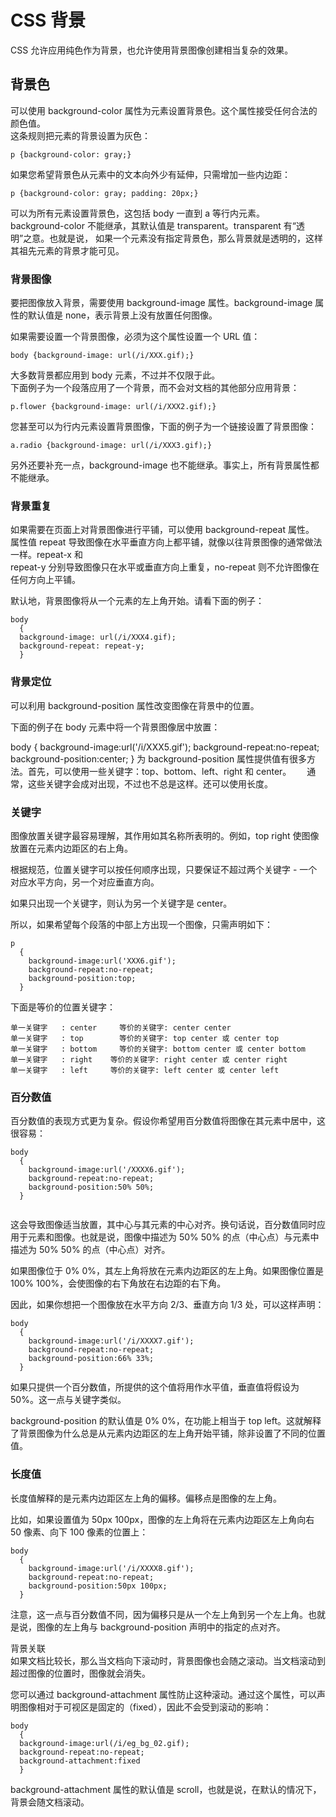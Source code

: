 # CSS 背景  
CSS 允许应用纯色作为背景，也允许使用背景图像创建相当复杂的效果。  

## 背景色
可以使用 background-color 属性为元素设置背景色。这个属性接受任何合法的颜色值。    
这条规则把元素的背景设置为灰色：  

```
p {background-color: gray;}
```

如果您希望背景色从元素中的文本向外少有延伸，只需增加一些内边距：
```
p {background-color: gray; padding: 20px;}
```

可以为所有元素设置背景色，这包括 body 一直到 a 等行内元素。  
background-color 不能继承，其默认值是 transparent。transparent 有“透明”之意。也就是说，
如果一个元素没有指定背景色，那么背景就是透明的，这样其祖先元素的背景才能可见。

### 背景图像
要把图像放入背景，需要使用 background-image 属性。background-image 属性的默认值是 none，表示背景上没有放置任何图像。

如果需要设置一个背景图像，必须为这个属性设置一个 URL 值：

```
body {background-image: url(/i/XXX.gif);}
```

大多数背景都应用到 body 元素，不过并不仅限于此。  
下面例子为一个段落应用了一个背景，而不会对文档的其他部分应用背景：  
```
p.flower {background-image: url(/i/XXX2.gif);}
```

您甚至可以为行内元素设置背景图像，下面的例子为一个链接设置了背景图像：

```
a.radio {background-image: url(/i/XXX3.gif);}
```
 
另外还要补充一点，background-image 也不能继承。事实上，所有背景属性都不能继承。  

### 背景重复  
如果需要在页面上对背景图像进行平铺，可以使用 background-repeat 属性。  
属性值 repeat 导致图像在水平垂直方向上都平铺，就像以往背景图像的通常做法一样。repeat-x 和  
repeat-y 分别导致图像只在水平或垂直方向上重复，no-repeat 则不允许图像在任何方向上平铺。  

默认地，背景图像将从一个元素的左上角开始。请看下面的例子：  
```
body
  { 
  background-image: url(/i/XXX4.gif);
  background-repeat: repeat-y;
  }
```

### 背景定位
可以利用 background-position 属性改变图像在背景中的位置。　　

下面的例子在 body 元素中将一个背景图像居中放置：　　

body
  { 
    background-image:url('/i/XXX5.gif');
    background-repeat:no-repeat;
    background-position:center;
  }
为 background-position 属性提供值有很多方法。首先，可以使用一些关键字：top、bottom、left、right 和 center。　　
通常，这些关键字会成对出现，不过也不总是这样。还可以使用长度。　　

### 关键字　　
图像放置关键字最容易理解，其作用如其名称所表明的。例如，top right 使图像放置在元素内边距区的右上角。　　

根据规范，位置关键字可以按任何顺序出现，只要保证不超过两个关键字 - 一个对应水平方向，另一个对应垂直方向。　　

如果只出现一个关键字，则认为另一个关键字是 center。　　

所以，如果希望每个段落的中部上方出现一个图像，只需声明如下：　　

```
p
  { 
    background-image:url('XXX6.gif');
    background-repeat:no-repeat;
    background-position:top;
  }
```
下面是等价的位置关键字：



```
单一关键字	: center	 等价的关键字: center center
单一关键字	: top	     等价的关键字: top center 或 center top
单一关键字	: bottom	 等价的关键字: bottom center 或 center bottom
单一关键字	: right	   等价的关键字: right center 或 center right
单一关键字	: left	   等价的关键字: left center 或 center left
```

### 百分数值  
百分数值的表现方式更为复杂。假设你希望用百分数值将图像在其元素中居中，这很容易：  
```
body
  { 
    background-image:url('/XXXX6.gif');
    background-repeat:no-repeat;
    background-position:50% 50%;
  }
  
```
这会导致图像适当放置，其中心与其元素的中心对齐。换句话说，百分数值同时应用于元素和图像。也就是说，图像中描述为 50% 50% 的点（中心点）与元素中描述为 50% 50% 的点（中心点）对齐。  

如果图像位于 0% 0%，其左上角将放在元素内边距区的左上角。如果图像位置是 100% 100%，会使图像的右下角放在右边距的右下角。  

因此，如果你想把一个图像放在水平方向 2/3、垂直方向 1/3 处，可以这样声明：  
```
body
  { 
    background-image:url('/i/XXXX7.gif');
    background-repeat:no-repeat;
    background-position:66% 33%;
  }
```
如果只提供一个百分数值，所提供的这个值将用作水平值，垂直值将假设为 50%。这一点与关键字类似。

background-position 的默认值是 0% 0%，在功能上相当于 top left。这就解释了背景图像为什么总是从元素内边距区的左上角开始平铺，除非设置了不同的位置值。

### 长度值
长度值解释的是元素内边距区左上角的偏移。偏移点是图像的左上角。

比如，如果设置值为 50px 100px，图像的左上角将在元素内边距区左上角向右 50 像素、向下 100 像素的位置上：
```
body
  { 
    background-image:url('/i/XXXX8.gif');
    background-repeat:no-repeat;
    background-position:50px 100px;
  }
```
注意，这一点与百分数值不同，因为偏移只是从一个左上角到另一个左上角。也就是说，图像的左上角与 background-position 声明中的指定的点对齐。  

背景关联  
如果文档比较长，那么当文档向下滚动时，背景图像也会随之滚动。当文档滚动到超过图像的位置时，图像就会消失。  

您可以通过 background-attachment 属性防止这种滚动。通过这个属性，可以声明图像相对于可视区是固定的（fixed），因此不会受到滚动的影响：  
```
body 
  {
  background-image:url(/i/eg_bg_02.gif);
  background-repeat:no-repeat;
  background-attachment:fixed
  }
 ``` 
background-attachment 属性的默认值是 scroll，也就是说，在默认的情况下，背景会随文档滚动。  

